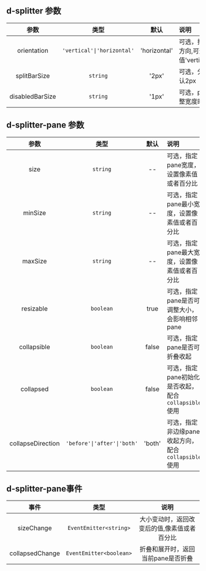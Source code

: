 ## d-splitter 参数
| 参数        | 类型          | 默认        |   说明                 |
| :---------: | :----------: | :---------: | :------------------------|
| orientation | `'vertical'\|'horizontal'` | 'horizontal' |可选，指定Splitter分割方向,可选值'vertical'\|'horizontal'|
| splitBarSize | `string`       | '2px'        |可选，分隔条大小，默认2px|
| disabledBarSize | `string`    | '1px'        |可选，pane设置不可调整宽度时生效|


## d-splitter-pane 参数
| 参数        | 类型          | 默认        |   说明                 |
| :---------: | :----------: | :---------: | :---------------------------|
| size | `string`  | -- |可选，指定pane宽度，设置像素值或者百分比|
| minSize | `string`       | --        |可选，指定pane最小宽度，设置像素值或者百分比|
| maxSize | `string`    | --        |可选，指定pane最大宽度，设置像素值或者百分比|
| resizable | `boolean`    | true       |可选，指定pane是否可调整大小，会影响相邻pane|
| collapsible | `boolean`    | false       |可选，指定pane是否可折叠收起|
| collapsed | `boolean`    | false       |可选，指定pane初始化是否收起，配合`collapsible`使用|
| collapseDirection | `'before'\|'after'\|'both'`   | 'both'       |可选，指定非边缘pane收起方向，配合`collapsible`使用|

## d-splitter-pane事件
| 事件        | 类型          |  说明       |
| :---------: | :----------: | :---------: |
| sizeChange |   `EventEmitter<string>` |大小变动时，返回改变后的值,像素值或者百分比|
| collapsedChange |   `EventEmitter<boolean>` |折叠和展开时，返回当前pane是否折叠|
